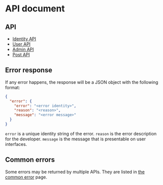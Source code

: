 # API document

## API

- [Identity API](identity.md)
- [User API](user.md)
- [Admin API](admin.md)
- [Post API](post.md)

## Error response

If any error happens, the response will be a JSON object with the following format:

```json
{
  "error": {
    "error": "<error identity>",
    "reason": "<reason>",
    "message": "<error message>"
  }
}
```

`error` is a unique identity string of the error. `reason` is the error description for the developer. `message` is the message that is presentable on user interfaces.

## Common errors

Some errors may be returned by multiple APIs. They are listed in [the common error](common-error.md) page.
